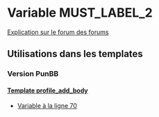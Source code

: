 # Variable MUST_LABEL_2
[Explication sur le forum des forums](http://forum.forumactif.com/t294113-listing-des-variables#MUST_LABEL_2)

## Utilisations dans les templates

### Version PunBB

#### [Template profile_add_body](punbb/profile_add_body.md)
* [Variable à la ligne 70](../punbb/profile_add_body.tpl#L70)